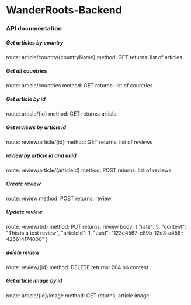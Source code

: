 # WanderRoots-Backend

### API documentation

##### Get articles by country

route: article/country/{countryName}
method: GET
returns: list of articles



##### Get all countries

route: article/countries
method: GET
returns: list of countries



##### Get article by id

route: article/{id}
method: GET
returns: article



##### Get reviews by article id

route: review/article/{id}
method: GET
returns: list of reviews



##### review by article id and uuid

route: review/article/{articleId}
method: POST
returns: list of reviews



##### Create review

route: review
method: POST
returns: review



##### Update review

route: review/{id}
method: PUT
returns: review
body: {
    "rate": 5,
    "content": "This is a test review",
    "articleId": 1,
    "uuid": "123e4567-e89b-12d3-a456-426614174000"
}



##### delete review

route: review/{id}
method: DELETE
returns: 204 no content



##### Get article image by id

route: article/{id}/image
method: GET
returns: article image
